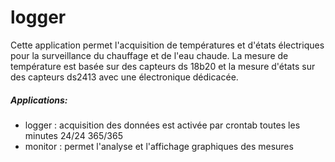 # logger

Cette application permet l'acquisition de températures et d'états électriques pour la surveillance du chauffage et de l'eau chaude. 
La mesure de température est basée sur des capteurs ds 18b20 et la mesure d'états sur des capteurs ds2413 avec une électronique dédicacée.

##### Applications:
- logger : acquisition des données est activée par crontab toutes les minutes 24/24 365/365
- monitor : permet l'analyse et l'affichage graphiques des mesures
